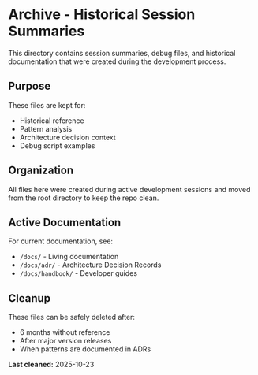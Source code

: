 # Archive - Historical Session Summaries

This directory contains session summaries, debug files, and historical documentation that were created during the development process.

## Purpose

These files are kept for:
- Historical reference
- Pattern analysis
- Architecture decision context
- Debug script examples

## Organization

All files here were created during active development sessions and moved from the root directory to keep the repo clean.

## Active Documentation

For current documentation, see:
- `/docs/` - Living documentation
- `/docs/adr/` - Architecture Decision Records
- `/docs/handbook/` - Developer guides

## Cleanup

These files can be safely deleted after:
- 6 months without reference
- After major version releases
- When patterns are documented in ADRs

**Last cleaned:** 2025-10-23
